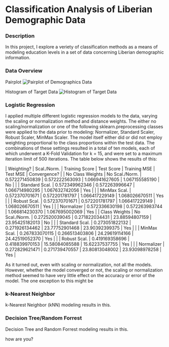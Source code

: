 # Classification Analysis of Liberian Demographic Data

### Description

In this project, I explore a veriety of classification methods as a means of modeling education levels in a set of data concerning Liberian demographic information. 

### Data Overview

Pairplot
![Pairplot of Demographics Data](https://jocain.github.io/Data-146-Extra-Credit/parwise.png)

Histogram of Target Data
![Histogram of Target Data](https://jocain.github.io/Data-146-Extra-Credit/logeducation.png)



### Logistic Regression

I applied multiple different logistic regression models to the data, varying the scaling or normalization method and distance weights. The either no scaling/normalization or one of the following sklearn.preprocessing classes were applied to the data prior to modeling: Normalizer, Standard Scaler, Robust Scaler, MinMax Scaler. The model itself either did or did not employ weighting proportional to the class proportions within the test data. The combinations of these settings resulted in a total of ten models, each of which underwent a K-Fold Validation for  k = 15, and were set to a maximum iteration limit of 500 iterations. The table below shows the results of this:

|    Weighting?    |   Scal./Norm.  | Training Score |   Test Score   |  Training MSE  |    Test MSE    | Convergence? |
| No Class Weights | No Scal./Norm. | 0.572271450839 | 0.572222563093 | 1.066941627605 | 1.067155585190 |      No      |
|                  | Standard Scal. | 0.572349962346 | 0.572263996647 | 1.066714980295 | 1.067632742056 |      Yes     |
|                  |  MinMax Scal.  | 0.572370701671 | 0.572201781797 | 1.066417229149 | 1.068026670511 |      Yes     |
|                  |  Robust Scal.  | 0.572370701671 | 0.572201781797 | 1.066417229149 | 1.068026670511 |      Yes     |
|                  |   Normalizer   | 0.572336630198 | 0.572263983744 | 1.066814230370 | 1.067695002069 |      Yes     |
|  Class Weights   | No Scal./Norm. | 0.272520039045 | 0.271822034431 | 23.88594807159 | 23.95425182013 |      No      |
|                  | Standard Scal. | 0.273051822132 | 0.271926134462 | 23.77752901468 | 23.90392399375 |      Yes     |
|                  |  MinMax Scal.  | 0.267833070115 | 0.266513403806 | 24.29619114166 | 24.42519052370 |      Yes     |
|                  |  Robust Scal.  | 0.419169358696 | 0.418839970153 | 15.58084085588 | 15.62237537755 |      Yes     |
|                  |   Normalizer   | 0.272829621471 | 0.271739470557 | 23.80813048002 | 23.93098978258 |      Yes     |

As it turned out, even with scaling or normalization, not all the models. However, whether the model converged or not, the scaling or normalization method seemed to have very little effect on the accuracy or error of the model. The one exception to this might be 

### k-Nearest Neighbor

k-Nearest Neighbor (kNN) modeling results in this. 

### Decision Tree/Random Forrest

Decision Tree and Random Forrest modeling results in this. 

how are you?
